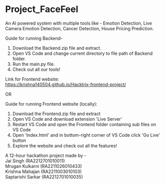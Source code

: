 # Project_FaceFeel
An AI powered system with multiple tools like - Emotion Detection, Live Camera Emotion Detection, Cancer Detection, House Pricing Prediction.  

Guide for running Backend-  
1. Download the Backend.zip file and extract.  
2. Open VS Code and change current directory to file path of Backend folder.  
3. Run the main.py file.
4. Check out all our tools!

Link for Frontend website:  
https://krishna140504.github.io/Hacktrix-frontend-project/  

OR  

Guide for running Frontend website (locally):  
1. Download the Frontend.zip file and extract  
2. Open VS Code and download extension 'Live Server'  
3. Restart VS Code and open the Frontend folder containing sub files on VS Code  
4. Open 'Index.html' and in bottom-right corner of VS Code click 'Go Live' button
5. Explore the website and check out all the features!

A 12-hour hackathon project made by -  
Jai Singh (RA2212701010011)  
Mrugan Kulkarni (RA2211026010433)  
Krishna Mahajan (RA2211003010103)  
Saptarishi Sarkar (RA2212701010035)
